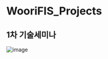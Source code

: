 # WooriFIS_Projects

## 1차 기술세미나

![image](https://github.com/senikim/WooriFIS_Projects/assets/113660954/58bece71-1d22-4d50-a677-9b531adc25fe)
